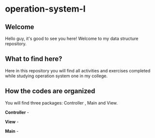 # operation-system-I

## Welcome
Hello guy, it's good to see you here! Welcome to my data structure repository.


## What to find here?
Here in this repository you will find all activities and exercises completed while studying operation system one in my college.


## How the codes are organized
You will find three packages: Controller , Main and View.

**Controller** - 

**View** - 

**Main** - 

 
